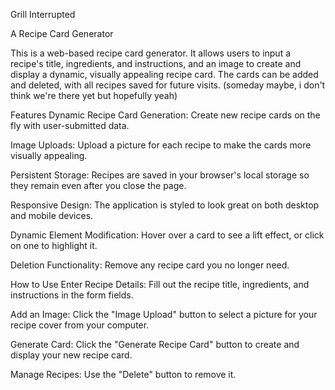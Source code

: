 

Grill Interrupted

A Recipe Card Generator

This is a web-based recipe card generator. It allows users to input a recipe's title, ingredients, and instructions, and an image to create and display a dynamic, visually appealing recipe card. The cards can be added and deleted, with all recipes saved for future visits. (someday maybe, i don't think we're there yet but hopefully yeah)

Features
Dynamic Recipe Card Generation: Create new recipe cards on the fly with user-submitted data.

Image Uploads: Upload a picture for each recipe to make the cards more visually appealing.

Persistent Storage: Recipes are saved in your browser's local storage so they remain even after you close the page.

Responsive Design: The application is styled to look great on both desktop and mobile devices.

Dynamic Element Modification: Hover over a card to see a lift effect, or click on one to highlight it.

Deletion Functionality: Remove any recipe card you no longer need.

How to Use
Enter Recipe Details: Fill out the recipe title, ingredients, and instructions in the form fields.

Add an Image: Click the "Image Upload" button to select a picture for your recipe cover from your computer.

Generate Card: Click the "Generate Recipe Card" button to create and display your new recipe card.

Manage Recipes: Use the "Delete" button to remove it.